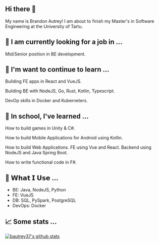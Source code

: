 ## Hi there 👋

<!--
**bautrey37/bautrey37** is a ✨ _special_ ✨ repository because its `README.md` (this file) appears on your GitHub profile.

Here are some ideas to get you started:

- 🔭 I’m currently working on ...
- 🌱 I’m currently learning ...
- 👯 I’m looking to collaborate on ...
- 🤔 I’m looking for help with ...
- 💬 Ask me about ...
- 📫 How to reach me: ...
- 😄 Pronouns: ...
- ⚡ Fun fact: ...
- 🔨 𝗪𝗵𝗮𝘁 𝗜 𝗨𝘀𝗲 ...
- 📈 Some stats ...
-->

My name is Brandon Autrey! I am about to finish my Master's in Software Engineering at the University of Tartu.

## 🔭 I am currently looking for a job in ...

Mid/Senior position in BE development.


## 🌱 I'm want to continue to learn ...

Building FE apps in React and VueJS.

Building BE with NodeJS, Go, Rust, Kotlin, Typescript.

DevOp skills in Docker and Kuberneters.


## 🌱 In school, I've learned ...

How to build games in Unity & C#.

How to build Mobile Applications for Android using Kotlin.

How to build Web Applications. FE using Vue and React. Backend using NodeJS and Java Spring Boot.

How to write functional code in F#.



## 🔨 𝗪𝗵𝗮𝘁 𝗜 𝗨𝘀𝗲 ...

- BE: Java, NodeJS, Python
- FE: VueJS
- DB: SQL, PySpark, PostgreSQL
- DevOps: Docker

## 📈 Some stats ...

[![bautrey37's github stats](https://github-readme-stats.vercel.app/api?username=bautrey37&count_private=true&show_icons=true&theme=dracula)](https://github.com/anuraghazra/github-readme-stats)

<!--
[![Top Langs](https://github-readme-stats.vercel.app/api/top-langs/?username=bautrey37&langs_count=6&layout=compact)](https://github.com/anuraghazra/github-readme-stats)
-->

<!-- [![bautrey37's wakatime stats](https://github-readme-stats.vercel.app/api/wakatime?username=bautrey37)](https://github.com/anuraghazra/github-readme-stats) -->


